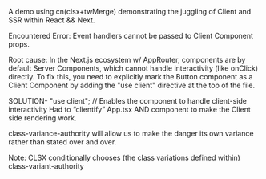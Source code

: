 A demo using cn(clsx+twMerge) demonstrating the juggling of Client and SSR within React && Next.


Encountered Error:
Event handlers cannot be passed to Client Component props.


Root cause:
In the Next.js ecosystem w/ AppRouter, components are by default Server Components, which cannot handle interactivity (like onClick) directly. To fix this, you need to explicitly mark the Button component as a Client Component by adding the "use client" directive at the top of the file.

SOLUTION- "use client"; // Enables the component to handle client-side interactivity
    Had to “clientify” App.tsx AND component to make the Client side rendering work.

class-variance-authority will allow us to make the danger its own variance rather than stated over and over. 

Note: CLSX conditionally chooses (the class variations defined within) class-variant-authority 
